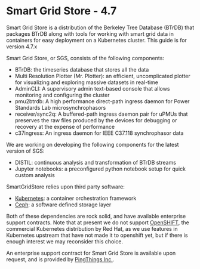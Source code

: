 # Smart Grid Store - 4.7

Smart Grid Store is a distribution of the Berkeley Tree Database \(BTrDB\) that packages
BTrDB along with tools for working with smart grid data in containers for easy deployment
on a Kubernetes cluster. This guide is for version 4.7.x

Smart Grid Store, or SGS, consists of the following components:

* BTrDB: the timeseries database that stores all the data
* Multi Resolution Plotter \(Mr. Plotter\): an efficient, uncomplicated plotter for visualizing and exploring massive datasets in real-time
* AdminCLI: A supervisory admin text-based console that allows monitoring and configuring the cluster
* pmu2btrdb: A high performance direct-path ingress daemon for Power Standards Lab microsynchrophasors
* receiver/sync2q: A buffered-path ingress daemon pair for uPMUs that preserves the raw files produced by the devices for debugging or recovery at the expense of performance
* c37ingress: An ingress daemon for IEEE C37.118 synchrophasor data

We are working on developing the following components for the latest version of SGS:

* DISTIL: continuous analysis and transformation of BTrDB streams
* Jupyter notebooks: a preconfigured python notebook setup for quick custom analysis

SmartGridStore relies upon third party software:

* [Kubernetes](https://kubernetes.io/): a container orchestration framework
* [Ceph](https://ceph.com/): a software defined storage layer

Both of these dependencies are rock solid, and have available enterprise support contracts. Note that at present we do not support [OpenSHIFT](https://www.openshift.com/), the commercial Kubernetes distribution by Red Hat, as we use features in Kubernetes upstream that have not made it to openshift yet, but if there is enough interest we may reconsider this choice.

An enterprise support contract for Smart Grid Store is available upon request, and is provided by [PingThings Inc.](http://www.pingthings.io/).

